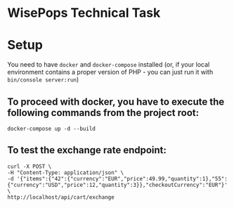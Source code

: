 WisePops Technical Task
=======================

# Setup

You need to have `docker` and `docker-compose` installed (or, if your local environment contains a proper version of 
PHP - you can just run it with `bin/console server:run`)

## To proceed with docker, you have to execute the following commands from the project root:

    docker-compose up -d --build

## To test the exchange rate endpoint:

    curl -X POST \
    -H "Content-Type: application/json" \
    -d '{"items":{"42":{"currency":"EUR","price":49.99,"quantity":1},"55":{"currency":"USD","price":12,"quantity":3}},"checkoutCurrency":"EUR"}' \
    http://localhost/api/cart/exchange
